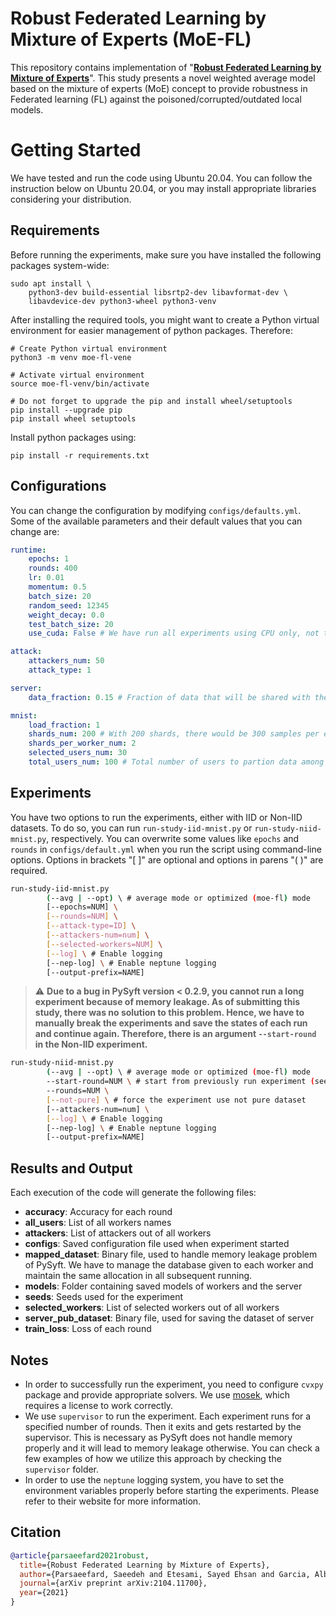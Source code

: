 # Robust Federated Learning by Mixture of Experts (MoE-FL)

This repository contains implementation of "[**Robust Federated Learning by Mixture of Experts**](https://arxiv.org/abs/2104.11700)". This study presents a novel weighted average model based on the mixture of experts (MoE) concept to provide robustness in Federated learning (FL) against the poisoned/corrupted/outdated local models.

# Getting Started
We have tested and run the code using Ubuntu 20.04. You can follow the instruction below on Ubuntu 20.04, or you may install appropriate libraries considering your distribution.

## Requirements 
Before running the experiments, make sure you have installed the following packages system-wide:
```
sudo apt install \
    python3-dev build-essential libsrtp2-dev libavformat-dev \
    libavdevice-dev python3-wheel python3-venv
```
After installing the required tools, you might want to create a Python virtual environment for easier management of python packages. Therefore:
```
# Create Python virtual environment
python3 -m venv moe-fl-vene

# Activate virtual environment
source moe-fl-venv/bin/activate

# Do not forget to upgrade the pip and install wheel/setuptools
pip install --upgrade pip 
pip install wheel setuptools
```
Install python packages using:
```
pip install -r requirements.txt
```
## Configurations
You can change the configuration by modifying `configs/defaults.yml`. Some of the available parameters and their default values that you can change are:
```yml
runtime:
    epochs: 1
    rounds: 400
    lr: 0.01
    momentum: 0.5
    batch_size: 20
    random_seed: 12345
    weight_decay: 0.0
    test_batch_size: 20
    use_cuda: False # We have run all experiments using CPU only, not tested CUDA

attack:
    attackers_num: 50
    attack_type: 1

server:
    data_fraction: 0.15 # Fraction of data that will be shared with the server

mnist:
    load_fraction: 1
    shards_num: 200 # With 200 shards, there would be 300 samples per each shards
    shards_per_worker_num: 2
    selected_users_num: 30 
    total_users_num: 100 # Total number of users to partion data among them
```

## Experiments
You have two options to run the experiments, either with IID or Non-IID datasets. To do so, you can run `run-study-iid-mnist.py` or `run-study-niid-mnist.py`, respectively. You can overwrite some values like `epochs` and `rounds` in `configs/default.yml` when you run the script using command-line options. Options in brackets "[ ]" are optional and options in parens "( )" are required.

```bash
run-study-iid-mnist.py 
        (--avg | --opt) \ # average mode or optimized (moe-fl) mode
        [--epochs=NUM] \
        [--rounds=NUM] \
        [--attack-type=ID] \
        [--attackers-num=num] \
        [--selected-workers=NUM] \
        [--log] \ # Enable logging
        [--nep-log] \ # Enable neptune logging
        [--output-prefix=NAME] 
```

> :warning: **Due to a bug in PySyft version < 0.2.9, you cannot run a long experiment because of memory leakage. As of submitting this study, there was no solution to this problem. Hence, we have to manually break the experiments and save the states of each run and continue again. Therefore, there is an argument `--start-round` in the Non-IID experiment.**


```bash
run-study-niid-mnist.py 
        (--avg | --opt) \ # average mode or optimized (moe-fl) mode
        --start-round=NUM \ # start from previously run experiment (see warning above)
        --rounds=NUM \
        [--not-pure] \ # force the experiment use not pure dataset
        [--attackers-num=num] \
        [--log] \ # Enable logging
        [--nep-log] \ # Enable neptune logging
        [--output-prefix=NAME] 

```

## Results and Output
Each execution of the code will generate the following files:

- **accuracy**: Accuracy for each round
- **all_users**: List of all workers names
- **attackers**: List of attackers out of all workers
- **configs**: Saved configuration file used when experiment started
- **mapped_dataset**: Binary file, used to handle memory leakage problem of PySyft. We have to manage the database given to each worker and maintain the same allocation in all subsequent running.
- **models**: Folder containing saved models of workers and the server
- **seeds**: Seeds used for the experiment
- **selected_workers**: List of selected workers out of all workers
- **server_pub_dataset**: Binary file, used for saving the dataset of server
- **train_loss**: Loss of each round


## Notes
- In order to successfully run the experiment, you need to configure `cvxpy` package and provide appropriate solvers. We use [mosek](https://www.mosek.com), which requires a license to work correctly.
- We use `supervisor` to run the experiment. Each experiment runs for a specified number of rounds. Then it exits and gets restarted by the supervisor. This is necessary as PySyft does not handle memory properly and it will lead to memory leakage otherwise. You can check a few examples of how we utilize this approach by checking the `supervisor` folder.
- In order to use the `neptune` logging system, you have to set the environment variables properly before starting the experiments. Please refer to their website for more information.


## Citation
```bibtex
@article{parsaeefard2021robust,
  title={Robust Federated Learning by Mixture of Experts},
  author={Parsaeefard, Saeedeh and Etesami, Sayed Ehsan and Garcia, Alberto Leon},
  journal={arXiv preprint arXiv:2104.11700},
  year={2021}
}
```